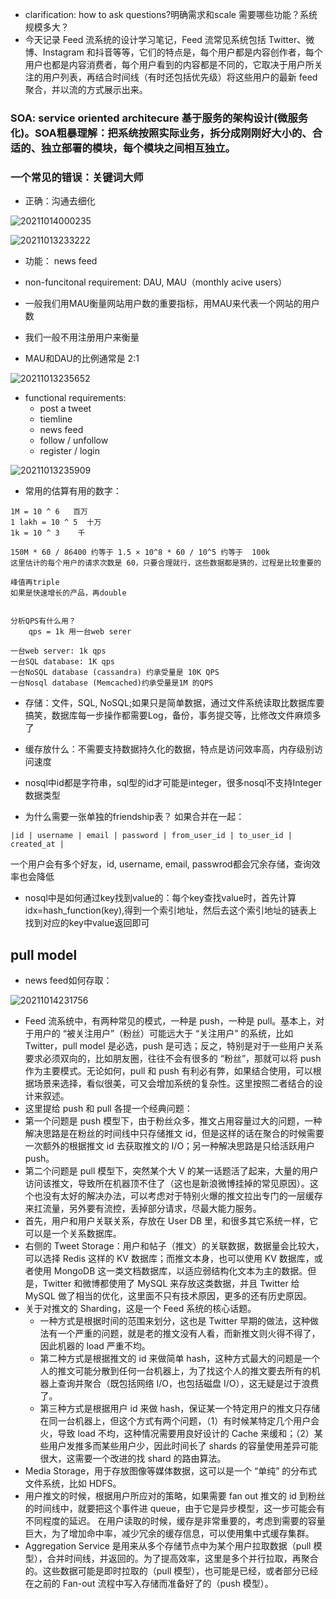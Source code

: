 - clarification:
    how to ask questions?明确需求和scale 需要哪些功能？系统规模多大？
- 今天记录 Feed 流系统的设计学习笔记，Feed 流常见系统包括 Twitter、微博、Instagram 和抖音等等，它们的特点是，每个用户都是内容创作者，每个用户也都是内容消费者，每个用户看到的内容都是不同的，它取决于用户所关注的用户列表，再结合时间线（有时还包括优先级）将这些用户的最新 feed 聚合，并以流的方式展示出来。

### SOA: service oriented architecure 基于服务的架构设计(微服务化)。SOA粗暴理解：把系统按照实际业务，拆分成刚刚好大小的、合适的、独立部署的模块，每个模块之间相互独立。

### 一个常见的错误：关键词大师

- 正确：沟通去细化

![20211014000235](https://raw.githubusercontent.com/corykingsf/hack-interview-handbook/main/image/20211014000235.png)

![20211013233222](https://raw.githubusercontent.com/corykingsf/hack-interview-handbook/main/image/20211013233222.png)

- 功能： news feed

- non-funcitonal requirement:  DAU, MAU（monthly acive users）
- 一般我们用MAU衡量网站用户数的重要指标，用MAU来代表一个网站的用户数
- 我们一般不用注册用户来衡量
- MAU和DAU的比例通常是 2:1


![20211013235652](https://raw.githubusercontent.com/corykingsf/hack-interview-handbook/main/image/20211013235652.png)

- functional requirements:
  - post a tweet
  - tiemline
  - news feed
  - follow / unfollow
  - register / login

![20211013235909](https://raw.githubusercontent.com/corykingsf/hack-interview-handbook/main/image/20211013235909.png)



- 常用的估算有用的数字：
```
1M = 10 ^ 6   百万
1 lakh = 10 ^ 5  十万
1k = 10 ^ 3    千

150M * 60 / 86400 约等于 1.5 × 10^8 * 60 / 10^5 约等于  100k
这里估计的每个用户的请求次数是 60，只要合理就行，这些数据都是猜的，过程是比较重要的

峰值再triple
如果是快速增长的产品，再double  


分析QPS有什么用？
    qps = 1k 用一台web serer

一台web server: 1k qps
一台SQL database: 1K qps
一台NoSQL database (cassandra) 约承受量是 10K QPS
一台Nosql database (Memcached)约承受量是1M 的QPS

```

- 存储：文件，SQL, NoSQL;如果只是简单数据，通过文件系统读取比数据库要搞笑，数据库每一步操作都需要Log，备份，事务提交等，比修改文件麻烦多了
- 缓存放什么：不需要支持数据持久化的数据，特点是访问效率高，内存级别访问速度

- nosql中id都是字符串，sql型的id才可能是integer，很多nosql不支持Integer数据类型

- 为什么需要一张单独的friendship表？ 如果合并在一起：
```
|id | username | email | password | from_user_id | to_user_id | created_at | 
```
一个用户会有多个好友，id, username, email, passwrod都会冗余存储，查询效率也会降低


- nosql中是如何通过key找到value的：每个key查找value时，首先计算idx=hash_function(key),得到一个索引地址，然后去这个索引地址的链表上找到对应的key中value返回即可


pull model 
-

- news feed如何存取：




![20211014231756](https://raw.githubusercontent.com/corykingsf/hack-interview-handbook/main/image/20211014231756.png)


- Feed 流系统中，有两种常见的模式，一种是 push，一种是 pull。基本上，对于用户的 “被关注用户”（粉丝）可能远大于 “关注用户” 的系统，比如 Twitter，pull model 是必选，push 是可选；反之，特别是对于一些用户关系要求必须双向的，比如朋友圈，往往不会有很多的 “粉丝”，那就可以将 push 作为主要模式。无论如何，pull 和 push 有利必有弊，如果结合使用，可以根据场景来选择，看似很美，可又会增加系统的复杂性。这里按照二者结合的设计来叙述。
- 这里提给 push 和 pull 各提一个经典问题：
- 第一个问题是 push 模型下，由于粉丝众多，推文占用容量过大的问题，一种解决思路是在粉丝的时间线中只存储推文 id，但是这样的话在聚合的时候需要一次额外的根据推文 id 去获取推文的 I/O；另一种解决思路是只给活跃用户 push。
- 第二个问题是 pull 模型下，突然某个大 V 的某一话题活了起来，大量的用户访问该推文，导致所在机器顶不住了（这也是新浪微博挂掉的常见原因）。这个也没有太好的解决办法，可以考虑对于特别火爆的推文拉出专门的一层缓存来扛流量，另外要有流控，丢掉部分请求，尽最大能力服务。
- 首先，用户和用户关联关系，存放在 User DB 里，和很多其它系统一样，它可以是一个关系数据库。
- 右侧的 Tweet Storage：用户和帖子（推文）的关联数据，数据量会比较大，可以选择 Redis 这样的 KV 数据库；而推文本身，也可以使用 KV 数据库，或者使用 MongoDB 这一类文档数据库，以适应弱结构化文本为主的数据。但是，Twitter 和微博都使用了 MySQL 来存放这类数据，并且 Twitter 给 MySQL 做了相当的优化，这里面不只有技术原因，更多的还有历史原因。
- 关于对推文的 Sharding，这是一个 Feed 系统的核心话题。
  - 一种方式是根据时间的范围来划分，这也是 Twitter 早期的做法，这种做法有一个严重的问题，就是老的推文没有人看，而新推文则火得不得了，因此机器的 load 严重不均。
  - 第二种方式是根据推文的 id 来做简单 hash，这种方式最大的问题是一个人的推文可能分散到任何一台机器上，为了找这个人的推文要去所有的机器上查询并聚合（既包括网络 I/O，也包括磁盘 I/O），这无疑是过于浪费了。
  - 第三种方式是根据用户 id 来做 hash，保证某一个特定用户的推文只存储在同一台机器上，但这个方式有两个问题，（1）有时候某特定几个用户会火，导致 load 不均，这种情况需要用良好设计的 Cache 来缓和；（2）某些用户发推多而某些用户少，因此时间长了 shards 的容量使用差异可能很大，这需要一个改进的找 shard 的路由算法。
- Media Storage，用于存放图像等媒体数据，这可以是一个 “单纯” 的分布式文件系统，比如 HDFS。
- 用户推文的时候，根据用户所应对的策略，如果需要 fan out 推文的 id 到粉丝的时间线中，就要把这个事件进 queue，由于它是异步模型，这一步可能会有不同程度的延迟。
在用户读取的时候，缓存是非常重要的，考虑到需要的容量巨大，为了增加命中率，减少冗余的缓存信息，可以使用集中式缓存集群。
- Aggregation Service 是用来从多个存储节点中为某个用户拉取数据（pull 模型），合并时间线，并返回的。为了提高效率，这里是多个并行拉取，再聚合的。这些数据可能是即时拉取的（pull 模型），也可能是已经，或者部分已经在之前的 Fan-out 流程中写入存储而准备好了的（push 模型）。